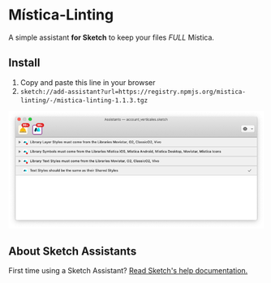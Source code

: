 # Mística-Linting
A simple assistant **for Sketch** to keep your files *FULL* Mística.

## Install
1. Copy and paste this line in your browser  
2. `sketch://add-assistant?url=https://registry.npmjs.org/mistica-linting/-/mistica-linting-1.1.3.tgz`

<div align="center">
  <img src="img/mistica-linting-image.png">
</div>

## About Sketch Assistants
First time using a Sketch Assistant? [Read Sketch's help documentation.](https://www.sketch.com/docs/assistants/)